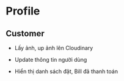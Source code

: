 # Profile

## Customer

- Lấy ảnh, up ảnh lên Cloudinary

- Update thông tin người dùng

- Hiển thị danh sách đặt, Bill đã thanh toán
